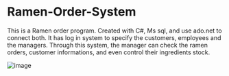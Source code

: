 # Ramen-Order-System

This is a Ramen order program.
Created with C#, Ms sql, and use ado.net to connect both.
It has log in system to specify the customers, employees and the managers.
Through this system, the manager can check the ramen orders, customer informations, and even control their ingredients stock.

![image](https://user-images.githubusercontent.com/99579010/230786572-be08898e-639b-4372-a9e9-b2fb7668223d.png)
